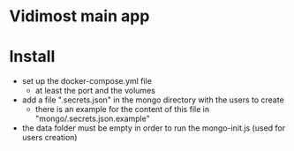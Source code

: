Vidimost main app
=================

Install
=======

* set up the docker-compose.yml file
    * at least the port and the volumes
* add a file ".secrets.json" in the mongo directory with the users to create
    * there is an example for the content of this file in "mongo/.secrets.json.example"
* the data folder must be empty in order to run the mongo-init.js (used for users creation)